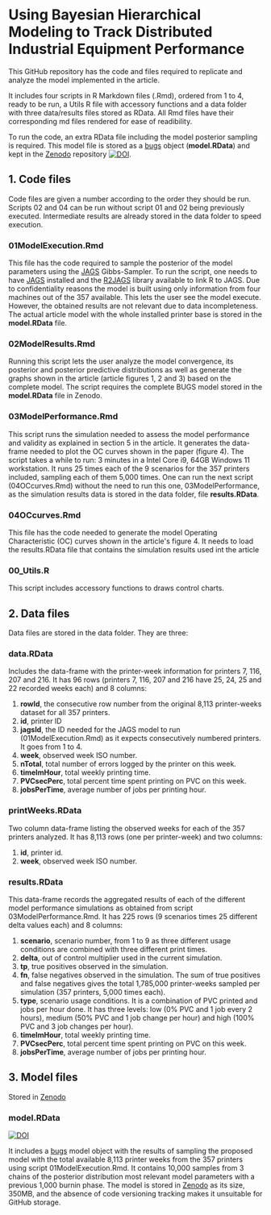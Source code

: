 # Using Bayesian Hierarchical Modeling to Track Distributed Industrial Equipment Performance

This GitHub repository has the code and files required to replicate and analyze the model implemented in the article.

It includes four scripts in R Markdown files (.Rmd), ordered from 1 to 4, ready to be run, a Utils R file with accessory functions and a data folder with three data/results files stored as RData. All Rmd files have their corresponding md files rendered for ease of readibility. 

To run the code, an extra RData file including the model posterior sampling is required. This model file is stored as a [bugs](https://cran.r-project.org/web/packages/R2WinBUGS/index.html) object (**model.RData**) and kept in the [Zenodo](https://doi.org/10.5281/zenodo.10413762) repository [![DOI](https://zenodo.org/badge/DOI/10.5281/zenodo.10413762.svg)](https://doi.org/10.5281/zenodo.10413762).

## 1. Code files
Code files are given a number according to the order they should be run. Scripts 02 and 04 can be run without script 01 and 02 being previously executed. Intermediate results are already stored in the data folder to speed execution.

### 01ModelExecution.Rmd
This file has the code required to sample the posterior of the model parameters using the [JAGS](https://mcmc-jags.sourceforge.io/) Gibbs-Sampler. To run the script, one needs to have [JAGS](https://mcmc-jags.sourceforge.io/) installed and the [R2JAGS](https://cran.r-project.org/web/packages/R2jags/index.html) library available to link R to JAGS. Due to confidentiality reasons the model is built using only information from four machines out of the 357 available. This lets the user see the model execute. However, the obtained results are not relevant due to data incompleteness. The actual article model with the whole installed printer base is stored in the **model.RData** file. 

### 02ModelResults.Rmd
Running this script lets the user analyze the model convergence, its posterior and posterior predictive distributions as well as generate the graphs shown in the article (article figures 1, 2 and 3) based on the complete model. The script requires  the complete BUGS model stored in the **model.RData** file in Zenodo.

### 03ModelPerformance.Rmd
This script runs the simulation needed to assess the model performance and validity as explained in section 5 in the article. It generates the data-frame needed to plot the OC curves shown in the paper (figure 4). The script takes a while to run: 3 minutes in a Intel Core i9, 64GB Windows 11 workstation. It runs 25 times each of the 9 scenarios for the 357 printers included, sampling each of them 5,000 times. One can run the next script (04OCcurves.Rmd) without the need to run this one, 03ModelPerformance, as the simulation results data is stored in the data folder, file **results.RData**.

### 04OCcurves.Rmd
This file has the code needed to generate the model Operating Characteristic (OC) curves shown in the article's figure 4. It needs to load the results.RData file that contains the simulation results used int the article

### 00_Utils.R
This script includes accessory functions to draws control charts.

## 2. Data files
Data files are stored in the data folder. They are three:

### data.RData

Includes the data-frame with the printer-week information for printers 7, 116, 207 and 216. It has 96 rows (printers 7, 116, 207 and 216 have 25, 24, 25 and 22 recorded weeks each) and 8 columns:

 1. **rowId**, the consecutive row number from the original 8,113 printer-weeks dataset for all 357 printers.
 2. **id**, printer ID
 3. **jagsId**, the ID needed for the JAGS model to run (01ModelExecution.Rmd) as it expects consecutively numbered
    printers. It goes from 1 to 4.
 4. **week**, observed week ISO number.
 5. **nTotal**, total number of errors logged by the printer on this week.
 6. **timeImHour**, total weekly printing time.
 7. **PVCsecPerc**, total percent time spent printing on PVC on this week.
 8. **jobsPerTime**, average number of jobs per printing hour.

### printWeeks.RData

Two column data-frame listing the observed weeks for each of the 357 printers analyzed. It has 8,113 rows (one per printer-week) and two columns:

 1. **id**, printer id.  
 2. **week**, observed week ISO number.

### results.RData

This data-frame records the aggregated results of each of the different model performance simulations as obtained from script 03ModelPerformance.Rmd. It has 225 rows (9 scenarios times 25 different delta values each) and 8 columns:

 1. **scenario**, scenario number, from 1 to 9 as three different usage conditions are combined with three different print times.
 2. **delta**, out of control multiplier used in the current simulation.
 3. **tp**, true positives observed in the simulation.
 4. **fn**, false negatives observed in the simulation. The sum of true positives and false negatives gives the total 1,785,000
    printer-weeks sampled per simulation (357 printers, 5,000 times each).
 5. **type**, scenario usage conditions. It is a combination of PVC printed and jobs per hour done. It has three levels: low (0% PVC and 1 job every 2 hours), medium (50% PVC and 1 job change per hour) and high (100% PVC and 3 job changes per hour).
 6.   **timeImHour**, total weekly printing time.
 7. **PVCsecPerc**, total percent time spent printing on PVC on this week.
 8. **jobsPerTime**, average number of jobs per printing hour.

## 3. Model files

Stored in [Zenodo](https://doi.org/10.5281/zenodo.10413762)

### model.RData
[![DOI](https://zenodo.org/badge/DOI/10.5281/zenodo.10413762.svg)](https://doi.org/10.5281/zenodo.10413762)

It includes a [bugs](https://cran.r-project.org/web/packages/R2WinBUGS/index.html) model object with the results of sampling the proposed model with the total available 8,113 printer weeks from the 357 printers using script 01ModelExecution.Rmd. It contains 10,000 samples from 3 chains of the posterior distribution most relevant model parameters with a previous 1,000 burnin phase.
The model is stored in [Zenodo](https://doi.org/10.5281/zenodo.10413762) as its size, 350MB, and the absence of code versioning tracking makes it unsuitable for GitHub storage. 
